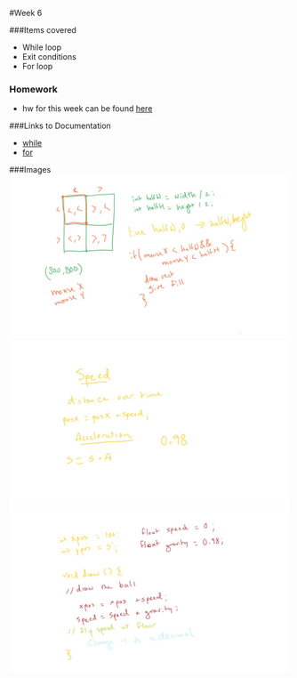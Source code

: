 #Week 6

###Items covered
* While loop
* Exit conditions
* For loop

### Homework
* hw for this week can be found [here](https://github.com/mositech/CS2015/issues/14)

###Links to Documentation
* [while](https://processing.org/reference/while.html)
* [for](https://processing.org/reference/for.html)


###Images
![hoverGrid](https://github.com/mositech/CS2015/blob/master/Class-Material/week06/imageNotes/01_hoverGrid.jpg?raw=true)
![speedAccel](https://github.com/mositech/CS2015/blob/master/Class-Material/week06/imageNotes/02_speedAccel.jpg?raw=true)
![gravity](https://github.com/mositech/CS2015/blob/master/Class-Material/week06/imageNotes/03_gravityBall.jpg?raw=true)
